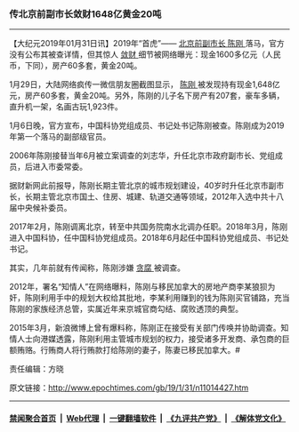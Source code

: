 ### 传北京前副市长敛财1648亿黄金20吨
------------------------

<p>
 【大纪元2019年01月31日讯】2019年“首虎”——
 <a href="http://www.epochtimes.com/gb/tag/%E5%8C%97%E4%BA%AC%E5%89%8D%E5%89%AF%E5%B8%82%E9%95%BF.html">
  北京前副市长
 </a>
 <a href="http://www.epochtimes.com/gb/tag/%E9%99%88%E5%88%9A.html">
  陈刚
 </a>
 落马，官方没有公布其被查详情，但其惊人
 <a href="http://www.epochtimes.com/gb/tag/%E6%95%9B%E8%B4%A2.html">
  敛财
 </a>
 细节被网络曝光：现金1600多亿元（人民币，下同），房产60多套，黄金20吨。
</p>
<p>
 1月29日，大陆网络疯传一微信朋友圈截图显示，
 <a href="http://www.epochtimes.com/gb/tag/%E9%99%88%E5%88%9A.html">
  陈刚
 </a>
 被发现持有现金1,648亿元，房产60多套，黄金20吨。另外，陈刚的儿子名下房产有207套，豪车多辆，直升机一架，名画古玩1,923件。
</p>
<p>
 1月6日晚，官方宣布，中国科协党组成员、书记处书记陈刚被查。陈刚成为2019年第一个落马的副部级官员。
</p>
<p>
 2006年陈刚接替当年6月被立案调查的刘志华，升任北京市政府副市长、党组成员，后进入市委常委。
</p>
<p>
 据财新网此前报导，陈刚长期主管北京的城市规划建设，40岁时升任北京市副市长，长期主管北京市国土、住房、城建、轨道交通等领域，2012年入选中共十八届中央候补委员。
</p>
<p>
 2017年2月，陈刚调离北京，转至中共国务院南水北调办任职。2018年3月，陈刚进入中国科协，任中国科协党组成员。2018年6月起任中国科协党组成员、书记处书记。
</p>
<p>
 其实，几年前就有传闻称，陈刚涉嫌
 <a href="http://www.epochtimes.com/gb/tag/%E8%B4%AA%E8%85%90.html">
  贪腐
 </a>
 被调查。
</p>
<p>
 2012年，署名“知情人”在网络曝料，陈刚与移民加拿大的房地产商李某狼狈为奸，陈刚利用手中的规划大权给其批地，李某利用赚到的钱为陈刚买官铺路，充当陈刚的家族经济总管，实属近年来京城官商勾结、腐败透顶的典型。
</p>
<p>
 2015年3月，新浪微博上曾有爆料称，陈刚正在接受有关部门传唤并协助调查。知情人士向港媒透露，陈刚利用主管城市规划的权力，接受诸多开发商、承包商的巨额贿赂。行贿商人将行贿款打给陈刚的妻子，陈妻已移民加拿大。#
</p>
<p>
 责任编辑：方晓
</p>

原文链接：http://www.epochtimes.com/gb/19/1/31/n11014427.htm


------------------------
#### [禁闻聚合首页](https://github.com/gfw-breaker/banned-news/blob/master/README.md) &nbsp;|&nbsp; [Web代理](https://github.com/gfw-breaker/open-proxy/blob/master/README.md) &nbsp;|&nbsp; [一键翻墙软件](https://github.com/gfw-breaker/nogfw/blob/master/README.md) &nbsp;|&nbsp; [《九评共产党》](https://github.com/gfw-breaker/9ping.md/blob/master/README.md#九评之一评共产党是什么) &nbsp;|&nbsp; [《解体党文化》](https://github.com/gfw-breaker/jtdwh.md/blob/master/README.md#绪论)